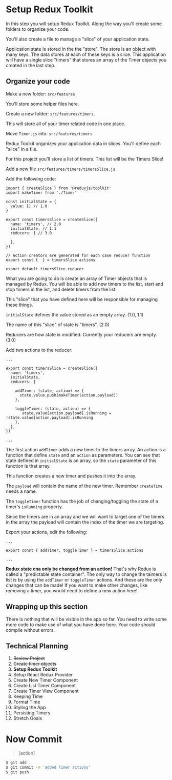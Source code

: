 # Setup Redux Toolkit

In this step you will setup Redux Toolkit. Along the way you'll create some folders to organize your code. 

You'll also create a file to manage a "slice" of your application state.

Application state is stored in the the "store". The store is an object with many keys. The data stores at each of these keys is a slice. This application will have a single slice "timers" that stores an array of the Timer objects you created in the last step. 

## Organize your code

Make a new folder: `src/features`

You'll store some helper files here. 

Create a new folder: `src/features/timers`.

This will store all of your timer related code in one place. 

Move `Timer.js` into: `src/features/timers`

Redux Toolkit organizes your application data in slices. You'll define each "slice" in a file. 

For this project you'll store a list of timers. This list will be the Timers Slice! 

Add a new file `src/features/timers/timersSlice.js`

Add the following code: 

```JS
import { createSlice } from '@reduxjs/toolkit'
import makeTimer from './Timer'

const initialState = {
  value: [] // 1.0
}

export const timersSlice = createSlice({
  name: 'timers', // 2.0
  initialState, // 1.1
  reducers: { // 3.0
    
  },
})

// Action creators are generated for each case reducer function
export const {  } = timersSlice.actions

export default timersSlice.reducer
```

What you are going to do is create an array of Timer objects that is managed by Redux. You will be able to add new timers to the list, start and stop timers in the list, and delete timers from the list. 

This "slice" that you have defined here will be responsible for managing these things. 

`initialState` defines the value stored as an empty array. (1.0, 1.1)

The name of this "slice" of state is "timers". (2.0)

Reducers are how state is modified. Currently your reducers are empty. (3.0)

Add two actions to the reducer: 

```JS
... 

export const timersSlice = createSlice({
  name: 'timers',
  initialState,
  reducers: {

    addTimer: (state, action) => {
      state.value.push(makeTimer(action.payload))
    },

    toggleTimer: (state, action) => {
       state.value[action.payload].isRunning = !state.value[action.payload].isRunning
    },	
  },
})

...
```

The first action `addTimer` adds a new timer to the timers array. An action is a function that define `state` and an `action` as parameters. You can see that state defined in `initialState` is an array, so the `state` parameter of this function is that array. 

This function creates a new timer and pushes it into the array. 

The `payload` will contain the name of the new timer. Remember `createTime` needs a name. 

The `toggleTimer` function has the job of changing/toggling the state of a timer's `isRunning` property. 

Since the timers are in an array and we will want to target one of the timers in the array the payload will contain the index of the timer we are targeting. 

Export your actions, edit the following: 

```JS
...

export const { addTimer, toggleTimer } = timersSlice.actions

...
```

**Redux state cna only be changed from an action!** That's why Redux is called a "predictable state container". The only way to change the taimers is list is by using the `addTimer` or `toggleTimer` actions. And these are the only changes that can be made! If you want to make other changes, like removing a timer, you would need to define a new action here! 

## Wrapping up this section

There is nothing that will be visible in the app so far. You need to write some more code to make use of what you have done here. Your code should compile without errors. 

## Technical Planning

1. ~~Review Project~~
2. ~~Create timer objects~~
3. **Setup Redux Toolkit**
4. Setup React Redux Provider
5. Create New Timer Component
6. Create List Timer Component
7. Create Timer View Component
8. Keeping Time
9. Format Time
10. Styling the App
11. Persisting Timers
12. Stretch Goals

# Now Commit

>[action]
>
```bash
$ git add .
$ git commit -m 'added Timer actions'
$ git push
```

